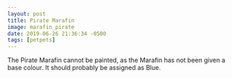 ```yaml
---
layout: post
title: Pirate Marafin
image: marafin_pirate
date: 2019-06-26 21:36:34 -0500
tags: [petpets]
---
```


The Pirate Marafin cannot be painted, as the Marafin has not been given a base colour. It should probably be assigned as Blue.
